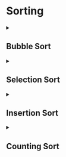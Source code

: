 # Sorting

<details>
<summary><h2> Bubble Sort </h2></summary>
  <details>
  <summary>Written Notes</summary>
  
  ![image](https://user-images.githubusercontent.com/60965415/206712341-4dee407c-9200-458a-8951-f72a846092a6.png)
  
  </details> 
  <details>
  <summary>Example</summary>

  <b>Array --> [5 , 4 , 1 , 3 , 2]</b>

  **Code**


  ```java

  public static void bubbleSort(int[] arr){
        for(int i=0;i<arr.length-1;i++){
            int swap=0;
            for(int j=0;j<arr.length-1-i;j++){
                if(arr[j]>arr[j+1]){
                    int temp=arr[j];
                    arr[j]=arr[j+1];
                    arr[j+1]=temp;
                    swap++;
                }
                if(swap==0)break;
            }
        }
        System.out.print("Using Bubble Sort --> ");
        printArray(arr);
    }

  ```
 </details>
</details>
 
 
 <details>
<summary><h2> Selection Sort </h2></summary>

 <details>
<summary> Written Notes </summary>

  
  ![image](https://user-images.githubusercontent.com/60965415/206713458-97bade6e-33ef-4c6c-be84-d75251d35468.png)
  
</details> 
 <details>
<summary>Example</summary>

  <b>Array --> [5 , 4 , 1 , 3 , 2]</b>

**Code**


```java

 public static void selectionSort(int[] arr){
        for(int i=0;i<arr.length-1;i++){
            int minPos=i;
            for(int j=i+1;j<arr.length;j++){
                if(arr[minPos]>arr[j]){
                    minPos=j;
                }
                
            }
            // System.out.println("minPos "+minPos);
            if(minPos!=i){
                    int temp=arr[minPos];
                    arr[minPos]=arr[i];
                    arr[i]=temp;
                }
        }
        System.out.print("Using Selection Sort --> ");
        printArray(arr);
    }

 
```

</details>
 </details>



 <details>
<summary><h2> Insertion Sort </h2></summary>

 <details>
<summary> Written Notes </summary>

  ![image](https://user-images.githubusercontent.com/60965415/206715026-60ca630c-c9f0-4dfc-bae5-fe72d7c5ce3e.png)
  
</details> 
 <details>
<summary>Example</summary>

  <b>Array --> [5 , 4 , 1 , 3 , 2]</b>

**Code**


```java

   public static void insertionSort(int[] arr){
        for(int i=1;i<arr.length;i++){
            int cur=arr[i];
            int pre=i-1;
            while(pre>=0 && arr[pre]>cur){
                arr[pre+1]=arr[pre];
                pre--;
            }
            arr[pre+1]=cur;
        }
        System.out.print("Using Insertion Sort --> ");
        printArray(arr);
    }
 

 
```

</details>
 </details>



 <details>
<summary><h2> Counting Sort </h2></summary>

 <details>
<summary> Written Notes </summary>

  ![image](https://user-images.githubusercontent.com/60965415/206715388-ab870ebd-606a-4dbe-9476-9f7efbaf2499.png)
  
</details> 
 <details>
<summary>Example</summary>

  <b>Array --> [5 , 4 , 1 , 3 , 2]</b>

**Code**


```java

   public static void countingSort(int arr[]){
        int range=Integer.MIN_VALUE;
        for(int i=0;i<arr.length;i++){
            range=Math.max(range, arr[i]);
        }
        int[] countArr=new int[range+1];
        for(int i=0;i<arr.length;i++){
            countArr[arr[i]]++;
        }
        int j=0;
        for(int i=0;i<countArr.length;i++){
            while(countArr[i]>0){
                arr[j]=i;
                j++;
                countArr[i]--;
            }
        }
        System.out.print("Using Counting Sort --> ");
        printArray(arr);
    }


 
```

</details>
 </details>

